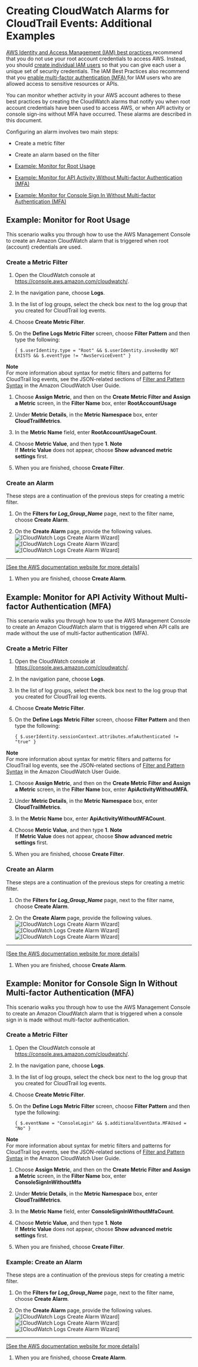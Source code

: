 # Creating CloudWatch Alarms for CloudTrail Events: Additional Examples<a name="cloudwatch-alarms-for-cloudtrail-additional-examples"></a>

 [AWS Identity and Access Management \(IAM\) best practices ](http://docs.aws.amazon.com/IAM/latest/UserGuide/IAMBestPractices.html) recommend that you do not use your root account credentials to access AWS\. Instead, you should [ create individual IAM users](http://docs.aws.amazon.com/IAM/latest/UserGuide/IAMBestPractices.html#create-iam-users) so that you can give each user a unique set of security credentials\. The IAM Best Practices also recommend that you [ enable multi\-factor authentication \(MFA\) ](http://docs.aws.amazon.com/IAM/latest/UserGuide/IAMBestPractices.html#enable-mfa-for-privileged-users) for IAM users who are allowed access to sensitive resources or APIs\. 

You can monitor whether activity in your AWS account adheres to these best practices by creating the CloudWatch alarms that notify you when root account credentials have been used to access AWS, or when API activity or console sign\-ins without MFA have occurred\. These alarms are described in this document\.

Configuring an alarm involves two main steps: 

+ Create a metric filter 

+ Create an alarm based on the filter


+ [Example: Monitor for Root Usage](#cloudwatch-alarms-for-cloudtrail-root-example)
+ [Example: Monitor for API Activity Without Multi\-factor Authentication \(MFA\)](#cloudwatch-alarms-for-cloudtrail-no-mfa-example)
+ [Example: Monitor for Console Sign In Without Multi\-factor Authentication \(MFA\)](#cloudwatch-alarms-for-cloudtrail-console-no-mfa-example)

## Example: Monitor for Root Usage<a name="cloudwatch-alarms-for-cloudtrail-root-example"></a>

This scenario walks you through how to use the AWS Management Console to create an Amazon CloudWatch alarm that is triggered when root \(account\) credentials are used\.

### Create a Metric Filter<a name="cloudwatch-alarms-for-cloudtrail-root-example-metric-filter"></a>

1. Open the CloudWatch console at [https://console\.aws\.amazon\.com/cloudwatch/](https://console.aws.amazon.com/cloudwatch/)\.

1. In the navigation pane, choose **Logs**\.

1. In the list of log groups, select the check box next to the log group that you created for CloudTrail log events\.

1. Choose **Create Metric Filter**\.

1. On the **Define Logs Metric Filter** screen, choose **Filter Pattern** and then type the following:

   ```
   { $.userIdentity.type = "Root" && $.userIdentity.invokedBy NOT EXISTS && $.eventType != "AwsServiceEvent" }
   ```
**Note**  
For more information about syntax for metric filters and patterns for CloudTrail log events, see the JSON\-related sections of [Filter and Pattern Syntax](http://docs.aws.amazon.com/AmazonCloudWatch/latest/DeveloperGuide/FilterAndPatternSyntax.html) in the Amazon CloudWatch User Guide\.

1. Choose **Assign Metric**, and then on the **Create Metric Filter and Assign a Metric** screen, in the **Filter Name** box, enter **RootAccountUsage**

1. Under **Metric Details**, in the **Metric Namespace** box, enter **CloudTrailMetrics**\.

1. In the **Metric Name** field, enter **RootAccountUsageCount**\.

1. Choose **Metric Value**, and then type **1**\. 
**Note**  
If **Metric Value** does not appear, choose **Show advanced metric settings** first\.

1. When you are finished, choose **Create Filter**\.

### Create an Alarm<a name="cloudwatch-alarms-for-cloudtrail-root-example-create-alarm"></a>

These steps are a continuation of the previous steps for creating a metric filter\.

1. On the **Filters for *Log\_Group\_Name*** page, next to the filter name, choose **Create Alarm**\.

1. On the **Create Alarm** page, provide the following values\.  
![\[CloudWatch Logs Create Alarm Wizard\]](http://docs.aws.amazon.com/awscloudtrail/latest/userguide/images/cw-alarm-wizard-root-account-usage.png)![\[CloudWatch Logs Create Alarm Wizard\]](http://docs.aws.amazon.com/awscloudtrail/latest/userguide/)![\[CloudWatch Logs Create Alarm Wizard\]](http://docs.aws.amazon.com/awscloudtrail/latest/userguide/)  
****    
[\[See the AWS documentation website for more details\]](http://docs.aws.amazon.com/awscloudtrail/latest/userguide/cloudwatch-alarms-for-cloudtrail-additional-examples.html)

1. When you are finished, choose **Create Alarm**\.

## Example: Monitor for API Activity Without Multi\-factor Authentication \(MFA\)<a name="cloudwatch-alarms-for-cloudtrail-no-mfa-example"></a>

This scenario walks you through how to use the AWS Management Console to create an Amazon CloudWatch alarm that is triggered when API calls are made without the use of multi\-factor authentication \(MFA\)\.

### Create a Metric Filter<a name="cloudwatch-alarms-for-cloudtrail-no-mfa-metric-filter"></a>

1. Open the CloudWatch console at [https://console\.aws\.amazon\.com/cloudwatch/](https://console.aws.amazon.com/cloudwatch/)\.

1. In the navigation pane, choose **Logs**\.

1. In the list of log groups, select the check box next to the log group that you created for CloudTrail log events\.

1. Choose **Create Metric Filter**\.

1. On the **Define Logs Metric Filter** screen, choose **Filter Pattern** and then type the following:

   ```
   { $.userIdentity.sessionContext.attributes.mfaAuthenticated != "true" }
   ```
**Note**  
For more information about syntax for metric filters and patterns for CloudTrail log events, see the JSON\-related sections of [Filter and Pattern Syntax](http://docs.aws.amazon.com/AmazonCloudWatch/latest/DeveloperGuide/FilterAndPatternSyntax.html) in the Amazon CloudWatch User Guide\.

1. Choose **Assign Metric**, and then on the **Create Metric Filter and Assign a Metric** screen, in the **Filter Name** box, enter **ApiActivityWithoutMFA**\.

1. Under **Metric Details**, in the **Metric Namespace** box, enter **CloudTrailMetrics**\.

1. In the **Metric Name** box, enter **ApiActivityWithoutMFACount**\.

1. Choose **Metric Value**, and then type **1**\.
**Note**  
If **Metric Value** does not appear, choose **Show advanced metric settings** first\.

1. When you are finished, choose **Create Filter**\.

### Create an Alarm<a name="cloudwatch-alarms-for-cloudtrail-no-mfa-create-alarm"></a>

These steps are a continuation of the previous steps for creating a metric filter\.

1. On the **Filters for *Log\_Group\_Name*** page, next to the filter name, choose **Create Alarm**\.

1. On the **Create Alarm** page, provide the following values\.  
![\[CloudWatch Logs Create Alarm Wizard\]](http://docs.aws.amazon.com/awscloudtrail/latest/userguide/images/cw-alarm-wizard-api-without-mfa.png)![\[CloudWatch Logs Create Alarm Wizard\]](http://docs.aws.amazon.com/awscloudtrail/latest/userguide/)![\[CloudWatch Logs Create Alarm Wizard\]](http://docs.aws.amazon.com/awscloudtrail/latest/userguide/)  
****    
[\[See the AWS documentation website for more details\]](http://docs.aws.amazon.com/awscloudtrail/latest/userguide/cloudwatch-alarms-for-cloudtrail-additional-examples.html)

1. When you are finished, choose **Create Alarm**\.

## Example: Monitor for Console Sign In Without Multi\-factor Authentication \(MFA\)<a name="cloudwatch-alarms-for-cloudtrail-console-no-mfa-example"></a>

This scenario walks you through how to use the AWS Management Console to create an Amazon CloudWatch alarm that is triggered when a console sign in is made without multi\-factor authentication\. 

### Create a Metric Filter<a name="cloudwatch-alarms-for-cloudtrail-console-no-mfa-metric-filter"></a>

1. Open the CloudWatch console at [https://console\.aws\.amazon\.com/cloudwatch/](https://console.aws.amazon.com/cloudwatch/)\.

1. In the navigation pane, choose **Logs**\.

1. In the list of log groups, select the check box next to the log group that you created for CloudTrail log events\.

1. Choose **Create Metric Filter**\.

1. On the **Define Logs Metric Filter** screen, choose **Filter Pattern** and then type the following:

   ```
   { $.eventName = "ConsoleLogin" && $.additionalEventData.MFAUsed = "No" }
   ```
**Note**  
For more information about syntax for metric filters and patterns for CloudTrail log events, see the JSON\-related sections of [Filter and Pattern Syntax](http://docs.aws.amazon.com/AmazonCloudWatch/latest/DeveloperGuide/FilterAndPatternSyntax.html) in the Amazon CloudWatch User Guide\.

1. Choose **Assign Metric**, and then on the **Create Metric Filter and Assign a Metric** screen, in the **Filter Name** box, enter **ConsoleSignInWithoutMfa**

1. Under **Metric Details**, in the **Metric Namespace** box, enter **CloudTrailMetrics**\.

1. In the **Metric Name** field, enter **ConsoleSignInWithoutMfaCount**\.

1. Choose **Metric Value**, and then type **1**\.
**Note**  
If **Metric Value** does not appear, choose **Show advanced metric settings** first\.

1. When you are finished, choose **Create Filter**\.

### Example: Create an Alarm<a name="cloudwatch-alarms-for-cloudtrail-console-no-mfa-create-alarm"></a>

These steps are a continuation of the previous steps for creating a metric filter\.

1. On the **Filters for *Log\_Group\_Name*** page, next to the filter name, choose **Create Alarm**\.

1. On the **Create Alarm** page, provide the following values\.  
![\[CloudWatch Logs Create Alarm Wizard\]](http://docs.aws.amazon.com/awscloudtrail/latest/userguide/images/cw-alarm-wizard-console-signin-without-mfa.png)![\[CloudWatch Logs Create Alarm Wizard\]](http://docs.aws.amazon.com/awscloudtrail/latest/userguide/)![\[CloudWatch Logs Create Alarm Wizard\]](http://docs.aws.amazon.com/awscloudtrail/latest/userguide/)  
****    
[\[See the AWS documentation website for more details\]](http://docs.aws.amazon.com/awscloudtrail/latest/userguide/cloudwatch-alarms-for-cloudtrail-additional-examples.html)

1. When you are finished, choose **Create Alarm**\.
